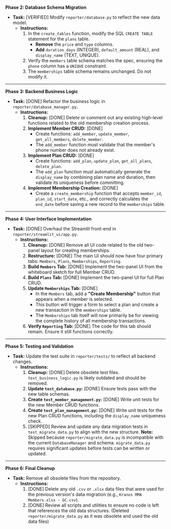**Phase 2: Database Schema Migration**
* **Task:** [VERIFIED] Modify `reporter/database.py` to reflect the new data model.
    * **Instructions:**
        1.  In the `create_tables` function, modify the SQL `CREATE TABLE` statement for the `plans` table.
            * **Remove** the `price` and `type` columns.
            * **Add** `duration_days` (INTEGER), `default_amount` (REAL), and `display_name` (TEXT, UNIQUE).
        2.  Verify the `members` table schema matches the spec, ensuring the `phone` column has a `UNIQUE` constraint.
        3.  The `memberships` table schema remains unchanged. Do not modify it.

---
**Phase 3: Backend Business Logic**
* **Task:** [DONE] Refactor the business logic in `reporter/database_manager.py`.
    * **Instructions:**
        1.  **Cleanup:** [DONE] Delete or comment out any existing high-level functions related to the old membership creation process.
        2.  **Implement Member CRUD:** [DONE]
            * Create functions: `add_member`, `update_member`, `get_all_members`, `delete_member`.
            * The `add_member` function must validate that the member's phone number does not already exist.
        3.  **Implement Plan CRUD:** [DONE]
            * Create functions: `add_plan`, `update_plan`, `get_all_plans`, `delete_plan`.
            * The `add_plan` function must automatically generate the `display_name` by combining plan name and duration, then validate its uniqueness before committing.
        4.  **Implement Membership Creation:** [DONE]
            * Create a `create_membership` function that accepts `member_id`, `plan_id`, `start_date`, etc., and correctly calculates the `end_date` before saving a new record to the `memberships` table.

---
**Phase 4: User Interface Implementation**
* **Task:** [DONE] Overhaul the Streamlit front-end in `reporter/streamlit_ui/app.py`.
    * **Instructions:**
        1.  **Cleanup:** [DONE] Remove all UI code related to the old two-panel layout for creating memberships.
        2.  **Restructure:** [DONE] The main UI should now have four primary tabs: `Members`, `Plans`, `Memberships`, `Reporting`.
        3.  **Build `Members` Tab:** [DONE] Implement the two-panel UI from the whiteboard sketch for full Member CRUD.
        4.  **Build `Plans` Tab:** [DONE] Implement the two-panel UI for full Plan CRUD.
        5.  **Update `Memberships` Tab:** [DONE]
            * In the `Members` tab, add a **"Create Membership"** button that appears when a member is selected.
            * This button will trigger a form to select a plan and create a new transaction in the `memberships` table.
            * The `Memberships` tab itself will now primarily be for viewing the complete history of all membership transactions.
        6.  **Verify `Reporting` Tab:** [DONE] The code for this tab should remain. Ensure it still functions correctly.

---
**Phase 5: Testing and Validation**
* **Task:** Update the test suite in `reporter/tests/` to reflect all backend changes.
    * **Instructions:**
        1.  **Cleanup:** [DONE] Delete obsolete test files. `test_business_logic.py` is likely outdated and should be removed.
        2.  **Update `test_database.py`:** [DONE] Ensure tests pass with the new table schemas.
        3.  **Create `test_member_management.py`:** [DONE] Write unit tests for the new Member CRUD functions.
        4.  **Create `test_plan_management.py`:** [DONE] Write unit tests for the new Plan CRUD functions, including the `display_name` uniqueness check.
        5.  [SKIPPED] Review and update any data migration tests in `test_migrate_data.py` to align with the new structure. **Note:** Skipped because `reporter/migrate_data.py` is incompatible with the current `DatabaseManager` and schema. `migrate_data.py` requires significant updates before tests can be written or updated.

---
**Phase 6: Final Cleanup**
* **Task:** Remove all obsolete files from the repository.
    * **Instructions:**
        1.  [DONE] Delete any old `.csv` or `.xlsx` data files that were used for the previous version's data migration (e.g., `Kranos MMA Members.xlsx - GC.csv`).
        2.  [DONE] Review all scripts and utilities to ensure no code is left that references the old data structures. (Deleted `reporter/migrate_data.py` as it was obsolete and used the old data files)
